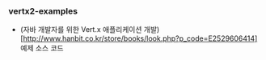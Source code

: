 ### vertx2-examples
 - (자바 개발자를 위한 Vert.x 애플리케이션 개발) [http://www.hanbit.co.kr/store/books/look.php?p_code=E2529606414] 예제 소스 코드